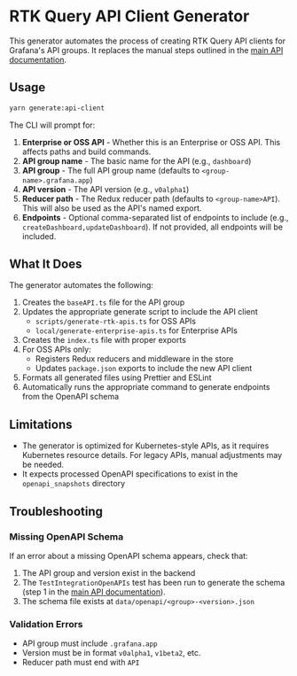# RTK Query API Client Generator

This generator automates the process of creating RTK Query API clients for Grafana's API groups. It replaces the manual steps outlined in the [main API documentation](../../public/app/api/README.md).

## Usage

```bash
yarn generate:api-client
```

The CLI will prompt for:

1. **Enterprise or OSS API** - Whether this is an Enterprise or OSS API. This affects paths and build commands.
2. **API group name** - The basic name for the API (e.g., `dashboard`)
3. **API group** - The full API group name (defaults to `<group-name>.grafana.app`)
4. **API version** - The API version (e.g., `v0alpha1`)
5. **Reducer path** - The Redux reducer path (defaults to `<group-name>API`). This will also be used as the API's named export.
6. **Endpoints** - Optional comma-separated list of endpoints to include (e.g., `createDashboard,updateDashboard`). If not provided, all endpoints will be included.

## What It Does

The generator automates the following:

1. Creates the `baseAPI.ts` file for the API group
2. Updates the appropriate generate script to include the API client
   - `scripts/generate-rtk-apis.ts` for OSS APIs
   - `local/generate-enterprise-apis.ts` for Enterprise APIs
3. Creates the `index.ts` file with proper exports
4. For OSS APIs only:
   - Registers Redux reducers and middleware in the store
   - Updates `package.json` exports to include the new API client
5. Formats all generated files using Prettier and ESLint
6. Automatically runs the appropriate command to generate endpoints from the OpenAPI schema

## Limitations

- The generator is optimized for Kubernetes-style APIs, as it requires Kubernetes resource details. For legacy APIs, manual adjustments may be needed.
- It expects processed OpenAPI specifications to exist in the `openapi_snapshots` directory

## Troubleshooting

### Missing OpenAPI Schema

If an error about a missing OpenAPI schema appears, check that:

1. The API group and version exist in the backend
2. The `TestIntegrationOpenAPIs` test has been run to generate the schema (step 1 in the [main API documentation](../../public/app/api/README.md)).
3. The schema file exists at `data/openapi/<group>-<version>.json`

### Validation Errors

- API group must include `.grafana.app`
- Version must be in format `v0alpha1`, `v1beta2`, etc.
- Reducer path must end with `API`
